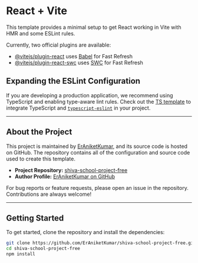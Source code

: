 # React + Vite

This template provides a minimal setup to get React working in Vite with HMR and some ESLint rules.

Currently, two official plugins are available:

- [@vitejs/plugin-react](https://github.com/vitejs/vite-plugin-react/blob/main/packages/plugin-react/README.md) uses [Babel](https://babeljs.io/) for Fast Refresh
- [@vitejs/plugin-react-swc](https://github.com/vitejs/vite-plugin-react-swc) uses [SWC](https://swc.rs/) for Fast Refresh

## Expanding the ESLint Configuration

If you are developing a production application, we recommend using TypeScript and enabling type-aware lint rules. Check out the [TS template](https://github.com/vitejs/vite/tree/main/packages/create-vite/template-react-ts) to integrate TypeScript and [`typescript-eslint`](https://typescript-eslint.io) in your project.

---

## About the Project

This project is maintained by [ErAniketKumar](https://github.com/ErAniketKumar), and its source code is hosted on GitHub. The repository contains all of the configuration and source code used to create this template.

- **Project Repository:** [shiva-school-project-free](https://github.com/ErAniketKumar/shiva-school-project-free)
- **Author Profile:** [ErAniketKumar on GitHub](https://github.com/ErAniketKumar)

For bug reports or feature requests, please open an issue in the repository. Contributions are always welcome!

---

## Getting Started

To get started, clone the repository and install the dependencies:

```bash
git clone https://github.com/ErAniketKumar/shiva-school-project-free.git
cd shiva-school-project-free
npm install
